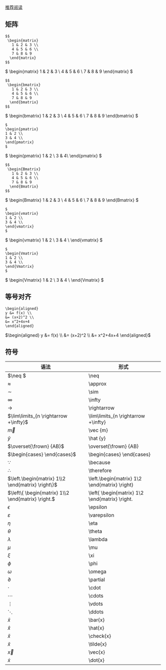 [推荐阅读](https://blog.csdn.net/garfielder007/article/details/51646604)

## 矩阵

```
$$
 \begin{matrix}
   1 & 2 & 3 \\
   4 & 5 & 6 \\
   7 & 8 & 9
  \end{matrix} 
$$
```

$ \begin{matrix}
   1 & 2 & 3 \\
   4 & 5 & 6 \\
   7 & 8 & 9
  \end{matrix} $



```
$$
 \begin{bmatrix}
   1 & 2 & 3 \\
   4 & 5 & 6 \\
   7 & 8 & 9
  \end{bmatrix} 
$$
```

$ \begin{bmatrix}
   1 & 2 & 3 \\
   4 & 5 & 6 \\
   7 & 8 & 9
  \end{bmatrix} $



```
$
\begin{pmatrix}
1 & 2 \\ 
3 & 4 \\ 
\end{pmatrix}
$
```

$
\begin{pmatrix}
1 & 2 \\ 3 & 4\\ 
\end{pmatrix}
$



```
$$
 \begin{Bmatrix}
   1 & 2 & 3 \\
   4 & 5 & 6 \\
   7 & 8 & 9
  \end{Bmatrix} 
$$
```

$ \begin{Bmatrix}
   1 & 2 & 3 \\
   4 & 5 & 6 \\
   7 & 8 & 9
  \end{Bmatrix} $

```
$
\begin{vmatrix}
1 & 2 \\ 
3 & 4 \\ 
\end{vmatrix}
$
```

$
\begin{vmatrix}
1 & 2 \\ 
3 & 4 \\ 
\end{vmatrix}
$



```
$
\begin{Vmatrix}
1 & 2 \\ 
3 & 4 \\ 
\end{Vmatrix}
$
```

$
\begin{Vmatrix}
1 & 2 \\ 
3 & 4 \\ 
\end{Vmatrix}
$



## 等号对齐

```
\begin{aligned}
y &= f(x) \\
&= (x+2)^2 \\
&= x^2+4x+4
\end{aligned}
```

$\begin{aligned}
y &= f(x) \\
&= (x+2)^2 \\
&= x^2+4x+4
\end{aligned}$



## 符号

| 语法                                               | 形式                                             |
| -------------------------------------------------- | ------------------------------------------------ |
| $\neq $                                            | \neq                                             |
| $\approx$                                          | \approx                                          |
| $\sim$                                             | \sim                                             |
| $\infty$                                           | \infty                                           |
| $\rightarrow$                                      | \rightarrow                                      |
| $\lim\limits_{n \rightarrow +\infty}$              | \lim\limits_{n \rightarrow +\infty}              |
| $\vec {m}$                                         | \vec {m}                                         |
| $\hat {y}$                                         | \hat {y}                                         |
| $\overset{\frown} {AB}$                            | \overset{\frown} {AB}                            |
| $\begin{cases} \end{cases}$                        | \begin{cases} \end{cases}                        |
| $\because$                                         | \because                                         |
| $\therefore$                                       | \therefore                                       |
| $\left.\begin{matrix} 1\\2 \end{matrix} \right\}$  | \left.\begin{matrix} 1\\2 \end{matrix} \right\}  |
| $\left\{ \begin{matrix} 1\\2 \end{matrix} \right.$ | \left\{ \begin{matrix} 1\\2 \end{matrix} \right. |
| $\epsilon$                                         | \epsilon                                         |
| $\varepsilon$                                      | \varepsilon                                      |
| $\eta$                                             | \eta                                             |
| $\theta$                                           | \theta                                           |
| $\lambda$                                          | \lambda                                          |
| $\mu$                                              | \mu                                              |
| $\xi$                                              | \xi                                              |
| $\phi$                                             | \phi                                             |
| $\omega$                                           | \omega                                           |
| $\partial$                                         | \partial                                         |
| $\cdot$                                            | \cdot                                            |
| $\cdots$                                           | \cdots                                           |
| $\vdots$                                           | \vdots                                           |
| $\ddots$                                           | \ddots                                           |
| $\bar{x}$                                          | \bar{x}                                          |
| $\hat{x}$                                          | \hat{x}                                          |
| $\check{x}$                                        | \check{x}                                        |
| $\tilde{x}$                                        | \tilde{x}                                        |
| $\vec{x}$                                          | \vec{x}                                          |
| $\dot{x}$                                          | \dot{x}                                          |





